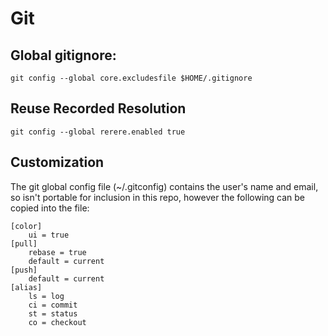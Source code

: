 # Git

## Global gitignore:
```
git config --global core.excludesfile $HOME/.gitignore
```

## Reuse Recorded Resolution
```
git config --global rerere.enabled true
```

## Customization

The git global config file (~/.gitconfig) contains the user's name and email, so isn't portable
for inclusion in this repo, however the following can be copied into the file:

```
[color]
	ui = true
[pull]
	rebase = true
	default = current
[push]
	default = current
[alias]
	ls = log
	ci = commit
	st = status
	co = checkout
```
